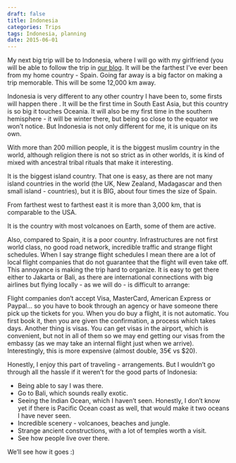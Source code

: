 ```yaml
---
draft: false
title: Indonesia
categories: Trips
tags: Indonesia, planning
date: 2015-06-01
---
```


My next big trip will be to Indonesia, where I will go with my girlfriend (you will be able to follow the trip in [our blog](https://www.kmc2.tk). It will be the farthest I’ve ever been from my home country - Spain. Going far away is a big factor on making a trip memorable. This will be some 12,000 km away.

Indonesia is very different to any other country I have been to, some firsts will happen there . It will be the first time in South East Asia, but this country is so big it touches Oceania. It will also be my first time in the southern hemisphere - it will be winter there, but being so close to the equator we won’t notice. But Indonesia is not only different for me, it is unique on its own.

With more than 200 million people, it is the biggest muslim country in the world, although religion there is not so strict as in other worlds, it is kind of mixed with ancestral tribal rituals that make it interesting.

It is the biggest island country. That one is easy, as there are not many island countries in the world (the UK, New Zealand, Madagascar and then small island - countries), but it is BIG, about four times the size of Spain.

From farthest west to farthest east it is more than 3,000 km, that is comparable to the USA.

It is the country with most volcanoes on Earth, some of them are active.

Also, compared to Spain, it is a poor country. Infrastructures are not first world class, no good road network, incredible traffic and strange flight schedules. When I say strange flight schedules I mean there are a lot of local flight companies that do not guarantee that the flight will even take off. This annoyance is making the trip hard to organize. It is easy to get there either to Jakarta or Bali, as there are international connections with big airlines but flying locally - as we will do - is difficult to arrange:

Flight companies don’t accept Visa, MasterCard, American Express or Paypal… so you have to book through an agency or have someone there pick up the tickets for you. When you do buy a flight, it is not automatic. You first book it, then you are given the confirmation, a process which takes days. Another thing is visas. You can get visas in the airport, which is convenient, but not in all of them so we may end getting our visas from the embassy (as we may take an internal flight just when we arrive). Interestingly, this is more expensive (almost double, 35€ vs $20).

Honestly, I enjoy this part of traveling - arrangements. But I wouldn’t go through all the hassle if it weren’t for the good parts of Indonesia:

- Being able to say I was there.
- Go to Bali, which sounds really exotic.
- Seeing the Indian Ocean, which I haven’t seen. Honestly, I don’t know yet if there is Pacific Ocean coast as well, that would make it two oceans I have never seen.
- Incredible scenery - volcanoes, beaches and jungle.
- Strange ancient constructions, with a lot of temples worth a visit.
- See how people live over there.

We’ll see how it goes :)
